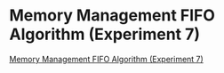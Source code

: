 # Memory Management FIFO Algorithm (Experiment 7)
[Memory Management FIFO Algorithm (Experiment 7)](https://aiwithcloud.com/2022/09/16/memory_management_fifo_algorithm_experiment_7/)